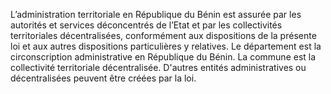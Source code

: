 L’administration territoriale en République du Bénin est assurée par les autorités et services déconcentrés de l’Etat et par les collectivités territoriales décentralisées, conformément aux dispositions de la présente loi et aux autres dispositions particulières y relatives.
Le département est la circonscription administrative en République du Bénin.
La commune est la collectivité territoriale décentralisée.
D'autres entités administratives ou décentralisées peuvent être créées par la loi.